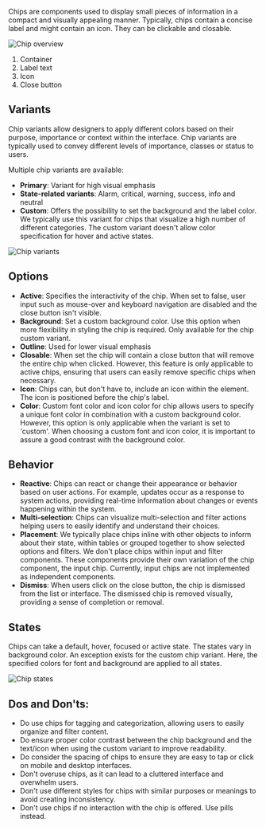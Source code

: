 Chips are components used to display small pieces of information in a compact and visually appealing manner. Typically, chips contain a concise label and might contain an icon. They can be clickable and closable.

![Chip overview](https://www.figma.com/file/wEptRgAezDU1z80Cn3eZ0o/iX-Pattern-Illustrations?type=design&node-id=1149%3A41643&mode=design&t=ruQOzpPQJMKwnk8f-1)
 
1. Container 
2. Label text 
3. Icon
4. Close button


## Variants
Chip variants allow designers to apply different colors based on their purpose, importance or context within the interface. Chip variants are typically used to convey different levels of importance, classes or status to users.

Multiple chip variants are available: 

- **Primary**: Variant for high visual emphasis
- **State-related variants**: Alarm, critical, warning, success, info and neutral
- **Custom**: Offers the possibility to set the background and the label color. We typically use this variant for chips that visualize a high number of different categories. The custom variant doesn't allow color specification for hover and active states.

![Chip variants](https://www.figma.com/file/wEptRgAezDU1z80Cn3eZ0o/iX-Pattern-Illustrations?type=design&node-id=1201%3A9512&mode=design&t=ruQOzpPQJMKwnk8f-1)


## Options
- **Active**: Specifies the interactivity of the chip. When set to false, user input such as mouse-over and keyboard navigation are disabled and the close button isn't visible.
- **Background**: Set a custom background color. Use this option when more flexibility in styling the chip is required. Only available for the chip custom variant.
- **Outline**: Used for lower visual emphasis
- **Closable**: When set the chip will contain a close button that will remove the entire chip when clicked. However, this feature is only applicable to active chips, ensuring that users can easily remove specific chips when necessary.
- **Icon**: Chips can, but don't have to, include an icon within the element. The icon is positioned before the chip's label.
- **Color**: Custom font color and icon color for chip allows users to specify a unique font color in combination with a custom background color. However, this option is only applicable when the variant is set to 'custom'. When choosing a custom font and icon color, it is important to assure a good contrast with the background color.

## Behavior 

- **Reactive**: Chips can react or change their appearance or behavior based on user actions. For example, updates occur as a response to system actions, providing real-time information about changes or events happening within the system.
- **Multi-selection**: Chips can visualize multi-selection and filter actions helping users to easily identify and understand their choices.
- **Placement**: We typically place chips inline with other objects to inform about their state, within tables or grouped together to show selected options and filters. We don't place chips within input and filter components. These components provide their own variation of the chip component, the input chip. Currently, input chips are not implemented as independent components.
- **Dismiss**: When users click on the close button, the chip is dismissed from the list or interface. The dismissed chip is removed visually, providing a sense of completion or removal.


## States  

Chips can take a default, hover, focused or active state. The states vary in background color. An exception exists for the custom chip variant. Here, the specified colors for font and background are applied to all states.

![Chip states](https://www.figma.com/file/wEptRgAezDU1z80Cn3eZ0o/iX-Pattern-Illustrations?type=design&node-id=1246%3A6190&mode=design&t=GHOok90R6TcaUrYi-1)

## Dos and Don'ts: 

- Do use chips for tagging and categorization, allowing users to easily organize and filter content. 
- Do ensure proper color contrast between the chip background and the text/icon when using the custom variant to improve readability. 
- Do consider the spacing of chips to ensure they are easy to tap or click on mobile and desktop interfaces.
- Don't overuse chips, as it can lead to a cluttered interface and overwhelm users.
- Don't use different styles for chips with similar purposes or meanings to avoid creating inconsistency.
- Don't use chips if no interaction with the chip is offered. Use pills instead.
